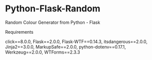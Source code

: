 # Python-Flask-Random
 Random Colour Generator from Python - Flask

Requirements

click==8.0.0, 
Flask==2.0.0, 
Flask-WTF==0.14.3, 
itsdangerous==2.0.0, 
Jinja2==3.0.0, 
MarkupSafe==2.0.0, 
python-dotenv==0.17.1, 
Werkzeug==2.0.0, 
WTForms==2.3.3
